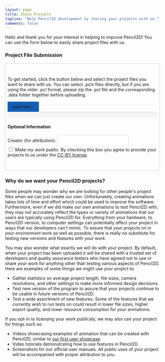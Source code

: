 ```yaml
---
layout: page
title: Share Projects
tagline: "Help Pencil2D development by sharing your projects with us."
comments: false
---
```


<style>
.container {
  border: 1px solid #ccc;
  padding: 2em 0.5em 2em 0.5em;
}

#optional {
  margin-bottom: 1em;
}

#submit {
  display: none;
}

.remove-btn {
  float: right;
  display: inline-block;
}

.btn, .btn:hover {
	background: rgb(20,95,179);
	border-color: rgb(67,128,196);
  padding: 0.5rem 1rem;
}

.success {
  color: #5cb85c;
}

.fail {
  color: #FF0000;
}

input[type=text] {
	display: inline-block;
	width: auto;
	height: calc(1.5em + 0.75rem + 2px);
	padding: 0.375rem 0.75rem;
	font-size: 1rem;
	font-weight: 400;
	line-height: 1.5;
	background-color: #fff;
	background-clip: padding-box;
	border: 1px solid #ced4da;
	border-radius: 0.25rem;
}

.progress {
	height: 20px;
	margin-bottom: 20px;
	overflow: hidden;
	background-color: #f5f5f5;
	border-radius: 4px;
	-webkit-box-shadow: inset 0 1px 2px rgba(0,0,0,.1);
	box-shadow: inset 0 1px 2px rgba(0,0,0,.1);
}

.progress-bar {
  float: left;
  width: 0%;
  height: 100%;
  font-size: @font-size-small;
  line-height: @line-height-computed;
  color: @progress-bar-color;
  text-align: center;
  background-color: @progress-bar-bg;
  .box-shadow(inset 0 -1px 0 rgba(0,0,0,.15));
  .transition(width .6s ease);
}

.progress-bar-success {
	background-color: #5cb85c;
}

.fileinput-button {
	position: relative;
	overflow: hidden;
	display: inline-block;
}

.fileinput-button input {
	position: absolute;
	top: 0;
	right: 0;
	margin: 0;
	opacity: 0;
	-ms-filter: 'alpha(opacity=0)';
	font-size: 200px !important;
	direction: ltr;
	cursor: pointer;
}
</style>

Hello and thank you for your interest in helping to improve Pencil2D! You can use the form below to easily share project files with us.

### Project File Submission

<div class="container">
  <p>To get started, click the button below and select the project files you want to share with us. You can select .pclx files directly, but if you are using the older .pcl format, please zip the .pcl file and the corresponding .data folder together before uploading.</p>
  <span class="btn btn-success fileinput-button">
    <span>Add files...</span>
    <!-- The file input field used as target for the file upload widget -->
    <input id="fileupload" type="file" name="files[]" multiple>
  </span>
  <!-- The global progress bar -->
  <div id="progress" class="progress">
    <div class="progress-bar progress-bar-success"></div>
  </div>
  <!-- The container for the uploaded files -->
  <div id="files" class="files"></div>
  <div id="optional">
    <h4>Optional Information</h4>
    <label>Creator (for attribution): <input type="text" id="creator"></label><br />
    <label><input type="checkbox" id="public"> <em>Make my work public.</em> By checking this box you agree to provide your projects to us under the <a href="https://creativecommons.org/licenses/by/4.0/" target="_blank">CC-BY license</a>.</label>
  </div>
  <button id="submit" class="btn">Submit</button>
</div>

### Why do we want your Pencil2D projects?

Some people may wonder why we are looking for other people's project files when we can just create our own. Unfortunately, creating animations takes lots of time and effort which could be used to improve the software. Furthermore, even if we did make our own animations to test Pencil2D with, they may not accurately reflect the types or variety of animations that our users are typically using Pencil2D for. Everything from your hardware, to Pencil2D version, to computer settings can potentially affect your project in ways that our developers can't mimic. To assure that *your projects* on in *your environment* work as well as possible, there is really no substitute for testing new versions and features with *your work*.

You may also wonder what exactly we will do with your project. By default, when your project has been uploaded it will be shared with a trusted set of developers and quality assurance testers who have agreed not to use or share your work for anything other than testing various aspects of Pencil2D. Here are examples of some things we might use your project to:
- Gather statistics on average project length, file sizes, camera resolutions, and other settings to make more informed design decisions.
- Test new version of the program to assure that your projects continue to be usable in future versions of Pencil2D.
- Test a wide assortment of new features. Some of the features that we currently wish to run tests on could result in lower file sizes, higher export quality, and lower resource consumption for your animations.

If you opt-in to licensing your work publicaly, we may also use your project for things such as:
- Videos showcasing examples of animation that can be created with Pencil2D, similar to [our first user showcase](https://www.youtube.com/watch?v=aa9PCu_UZpg).
- Video tutorials demonstrating how to use features in Pencil2D.
- Screenshots for our official user manuals.
All public uses of your project will be accompanied with proper attribution to you.

<script src="https://ajax.googleapis.com/ajax/libs/jquery/3.2.1/jquery.min.js" integrity="sha384-xBuQ/xzmlsLoJpyjoggmTEz8OWUFM0/RC5BsqQBDX2v5cMvDHcMakNTNrHIW2I5f" crossorigin="anonymous"></script>
 <script src="https://ajax.googleapis.com/ajax/libs/jqueryui/1.12.1/jquery-ui.min.js" integrity="sha384-Dziy8F2VlJQLMShA6FHWNul/veM9bCkRUaLqr199K94ntO5QUrLJBEbYegdSkkqX" crossorigin="anonymous"></script>
<!-- The Iframe Transport is required for browsers without support for XHR file uploads -->
<script src="https://cdnjs.cloudflare.com/ajax/libs/blueimp-file-upload/9.28.0/js/jquery.iframe-transport.min.js" integrity="sha256-64JcdNc4W47Ue2P1/xTqUx2OMXyQZXT4mM9jwstqy8Y=" crossorigin="anonymous"></script>
<!-- The basic File Upload plugin -->
<script src="https://cdnjs.cloudflare.com/ajax/libs/blueimp-file-upload/9.28.0/js/jquery.fileupload.min.js" integrity="sha256-rFUfBX6nxajRE557glMx+ybBdfL9NXf8woMA1M1Tw0w=" crossorigin="anonymous"></script>
<!-- The File Upload processing plugin -->
<script src="https://cdnjs.cloudflare.com/ajax/libs/blueimp-file-upload/9.28.0/js/jquery.fileupload-process.min.js" integrity="sha256-ePcoK5ltgAtj9CuyPsYFB+HOjKLOcpjJJLTANg1ZUCI=" crossorigin="anonymous"></script>
<!-- The File Upload validation plugin -->
<script src="https://cdnjs.cloudflare.com/ajax/libs/blueimp-file-upload/9.28.0/js/jquery.fileupload-validate.min.js" integrity="sha256-c96UMs+q+WrxgiUMpS0QQWEZvJrgmErvOV6T4UsiK/A=" crossorigin="anonymous"></script>

<script>
activeData = null;
allData = [];
$(function () {
    'use strict';
    // Change this to the location of your server-side upload handler:
    var url = 'https://squarechair.net/p2dupload/jQuery-File-Upload/server/php/';
    $('#submit').on('click', function() {
      var $this = $(this);
      if(activeData) {
        activeData.abort();
        $this.text('Upload');
      }
      else {
        $this.text('Cancel');
        activeData = allData[0];
        if(activeData) {
          activeData.submit();
        }
      }
    });
    var removeButton = $('<span>X</span>')
      .addClass('remove-btn')
      .on('click', function () {
        $(this).parent().parent().remove();
        /*var $this = $(this),
            data = $this.data();
        $this
            .off('click')
            .text('Abort')
            .on('click', function () {
                $this.remove();
                data.abort();
            });
        data.submit().always(function () {
            $this.remove();
        });*/
      });
        /*uploadButton = $('<button/>')
            .addClass('btn btn-primary')
            .prop('disabled', true)
            .text('Processing...')
            .on('click', function () {
                var $this = $(this),
                    data = $this.data();
                $this
                    .off('click')
                    .text('Abort')
                    .on('click', function () {
                        $this.remove();
                        data.abort();
                    });
                data.submit().always(function () {
                    $this.remove();
                });
            });*/
    $('#fileupload').fileupload({
        url: url,
        dataType: 'json',
        autoUpload: false,
        acceptFileTypes: /(\.|\/)(pclx|zip)$/i,
        maxFileSize: 2000000000,
        maxChunkSize: 50000000,
        disableImageResize: true
    }).on('fileuploadsubmit', function (e, data) {
      var input = $('#input');
      data.formData = { 'creator': $('#creator').val(), 'public': $('#public').is(':checked') };
    }).on('fileuploadadd', function (e, data) {
        data.context = $('<div/>').appendTo('#files');
        $.each(data.files, function (index, file) {
          allData.push(data);
          var node = $('<p/>').append($('<span/>').text(file.name));
          if (!index) {
            node.append(removeButton.clone(true).data(data));
          }
          node.appendTo(data.context);
        });
        $('#submit').show();
    }).on('fileuploadprocessalways', function (e, data) {
        var index = data.index,
            file = data.files[index],
            node = $(data.context.children()[index]);
        if (file.preview) {
            node
                .prepend('<br>')
                .prepend(file.preview);
        }
        if (file.error) {
            node
                .append('<br>')
                .append($('<div class="fail"/>').text(file.error));
        }
    }).on('fileuploadprogressall', function (e, data) {
        var progress = parseInt(data.loaded / data.total * 100, 10);
        $('#progress .progress-bar').css(
            'width',
            progress + '%'
        );
    }).on('fileuploaddone', function (e, data) {
        $.each(data.result.files, function (index, file) {
            if (file.url) {
                $(data.context.children()[index]).addClass("success");
            } else if (file.error) {
                var error = $('<div/>').text(file.error);
                $(data.context.children()[index]).addClass("fail")
                    .append(error);
            }
        });
        allData.shift();
        activeData = allData[0];
        if(activeData) {
          activeData.submit();
        }
        else {
          $("#submit").hide().text('Submit');
        }
    }).on('fileuploadfail', function (e, data) {
        $.each(data.files, function (index) {
            var error = $('<div/>').text('File upload failed.');
            $(data.context.children()[index]).addClass("fail")
                .append(error);
        });
        allData.shift();
        activeData = null;
        $("#submit").hide().text('Submit');
    }).prop('disabled', !$.support.fileInput)
        .parent().addClass($.support.fileInput ? undefined : 'disabled');
});
</script>
